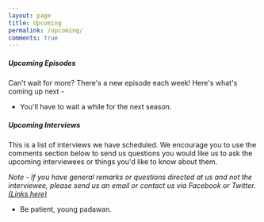 ```yaml
---
layout: page
title: Upcoming
permalink: /upcoming/
comments: true
---
```


##### Upcoming Episodes
Can't wait for more? There's a new episode each week! Here's what's coming up next -

* You'll have to wait a while for the next season.

##### Upcoming Interviews
This is a list of interviews we have scheduled. We encourage you to use the comments section below to send us questions you would like us to ask the upcoming interviewees or things you'd like to know about them.

_Note - If you have general remarks or questions directed at us and not the interviewee, please send us an email or contact us via Facebook or Twitter. [(Links here)](/subscribe)_

* Be patient, young padawan.
